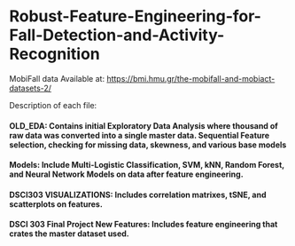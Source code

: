 # Robust-Feature-Engineering-for-Fall-Detection-and-Activity-Recognition


MobiFall data Available at: https://bmi.hmu.gr/the-mobifall-and-mobiact-datasets-2/


Description of each file: 

#### OLD_EDA: Contains initial Exploratory Data Analysis where thousand of raw data was converted into a single master data. Sequential Feature selection, checking for missing data, skewness, and various base models


#### Models: Include Multi-Logistic Classification, SVM, kNN, Random Forest, and Neural Network Models on data after feature engineering. 

#### DSCI303 VISUALIZATIONS: Includes correlation matrixes, tSNE, and scatterplots on features. 

#### DSCI 303 Final Project New Features: Includes feature engineering that crates the master dataset used. 
